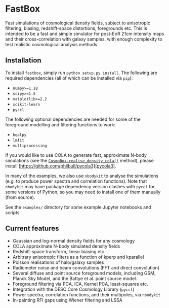 # FastBox

Fast simulations of cosmological density fields, subject to anisotropic filtering, biasing, redshift-space distortions, foregrounds etc. This is intended to be a fast and simple simulator for post-EoR 21cm intensity maps and their cross-correlation with galaxy samples, with enough complexity to test realistic cosmological analysis methods.


## Installation

To install `fastbox`, simply run `python setup.py install`. The following are required dependencies (all of which can be installed via `pip`):

* `numpy>=1.18`
* `scipy>=1.5`
* `matplotlib>=2.2`
* `scikit-learn`
* `pyccl`

The following optional dependencies are needed for some of the foreground modelling and filtering functions to work:

* `healpy`
* `lmfit`
* `multiprocessing`

If you would like to use COLA to generate fast, approximate N-body simulations (see the 
[``CosmoBox.realise_density_cola()``](box.md) method), please install [https://github.com/philbull/pycola3](pycola3).

In many of the examples, we also use `nbodykit` to analyse the simulations (e.g. to produce power spectra and 
correlation functions). Note that `nbodykit` may have package dependency version clashes with `pyccl` for 
some versions of Python, so you may need to install one of them manually (from source).

See the `examples/` directory for some example Jupyter notebooks and scripts.

## Current features

* Gaussian and log-normal density fields for any cosmology
* COLA approximate N-body simulated density fields
* Redshift-space transform, linear biasing etc
* Arbitrary anisotropic filters as a function of kperp and kparallel
* Poisson realisations of halo/galaxy samples
* Radiometer noise and beam convolutions (FFT and direct convolution)
* Several diffuse and point source foreground models, including GSM, Planck 
  Sky Model, and the Battye et al. point source model.
* Foreground filtering via PCA, ICA, Kernel PCA, least-squares etc.
* Integration with the DESC Core Cosmology Library (`pyccl`)
* Power spectra, correlation functions, and their multipoles, via `nbodykit`
* In-painting RFI gaps using Wiener filtering and LSSA
